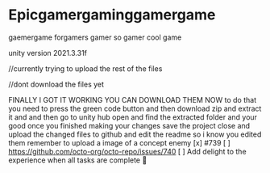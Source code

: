 # Epicgamergaminggamergame
gaemergame
forgamers
gamer
so gamer
cool game

unity version 2021.3.31f 

//currently trying to upload the rest of the files

//dont download the files yet 

FINALLY I GOT IT WORKING YOU CAN DOWNLOAD THEM NOW 
to do that you need to press the green code button
and then download zip and extract it and 
and then go to unity hub open and find the extracted folder and your good once you finished making your changes save the project close and upload the changed files to github and edit the readme so i know you edited them
remember to upload a image of a concept enemy
[x] #739
[ ] https://github.com/octo-org/octo-repo/issues/740
[ ] Add delight to the experience when all tasks are complete :tada:
